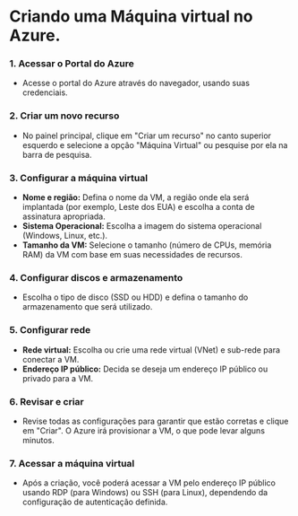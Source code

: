 # Criando uma Máquina virtual no Azure.

### 1. **Acessar o Portal do Azure**
   - Acesse o portal do Azure através do navegador, usando suas credenciais.

### 2. **Criar um novo recurso**
   - No painel principal, clique em "Criar um recurso" no canto superior esquerdo e selecione a opção "Máquina Virtual" ou pesquise por ela na barra de pesquisa.

### 3. **Configurar a máquina virtual**
   - **Nome e região:** Defina o nome da VM, a região onde ela será implantada (por exemplo, Leste dos EUA) e escolha a conta de assinatura apropriada.
   - **Sistema Operacional:** Escolha a imagem do sistema operacional (Windows, Linux, etc.).
   - **Tamanho da VM:** Selecione o tamanho (número de CPUs, memória RAM) da VM com base em suas necessidades de recursos.

### 4. **Configurar discos e armazenamento**
   - Escolha o tipo de disco (SSD ou HDD) e defina o tamanho do armazenamento que será utilizado.

### 5. **Configurar rede**
   - **Rede virtual:** Escolha ou crie uma rede virtual (VNet) e sub-rede para conectar a VM.
   - **Endereço IP público:** Decida se deseja um endereço IP público ou privado para a VM.

### 6. **Revisar e criar**
   - Revise todas as configurações para garantir que estão corretas e clique em "Criar". O Azure irá provisionar a VM, o que pode levar alguns minutos.

### 7. **Acessar a máquina virtual**
   - Após a criação, você poderá acessar a VM pelo endereço IP público usando RDP (para Windows) ou SSH (para Linux), dependendo da configuração de autenticação definida.
